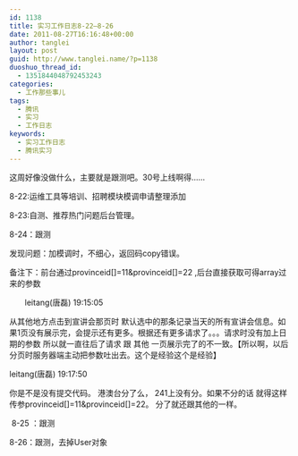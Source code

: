 ```yaml
---
id: 1138
title: 实习工作日志8-22—8-26
date: 2011-08-27T16:16:48+00:00
author: tanglei
layout: post
guid: http://www.tanglei.name/?p=1138
duoshuo_thread_id:
  - 1351844048792453243
categories:
  - 工作那些事儿
tags:
  - 腾讯
  - 实习
  - 工作日志
keywords:
  - 实习工作日志
  - 腾讯实习
---
```

这周好像没做什么，主要就是跟测吧。30号上线啊得……

8-22:运维工具等培训、招聘模块模调申请整理添加

8-23:自测、推荐热门问题后台管理。

8-24：跟测

发现问题：加模调时，不细心，返回码copy错误。

备注下：前台通过provinceid[]=11&provinceid[]=22 ,后台直接获取可得array过来的参数

<p align="left">
         leitang(唐磊) 19:15:05
</p>

<p align="left">
  从其他地方点击到宣讲会那页时 默认选中的那条记录当天的所有宣讲会信息。如果1页没有展示完，会提示还有更多。根据还有更多请求了。。。请求时没有加上日期的参数 所以就一直往后了请求 跟 其他 一页展示完了的不一致。【所以啊，以后分页时服务器端主动把参数吐出去。这个是经验这个是经验】
</p>

<p align="left">
  leitang(唐磊) 19:17:50
</p>

<p align="left">
  你是不是没有提交代码。 港澳台分了么， 241上没有分。如果不分的话 就得这样传参provinceid[]=11&provinceid[]=22。 分了就还跟其他的一样。
</p>

<p align="left">
   8-25 ：跟测
</p>

<p align="left">
  8-26：跟测，去掉User对象
</p>
